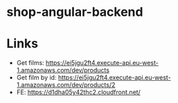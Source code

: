 # shop-angular-backend

# Links
- Get films: https://ei5jgu2ft4.execute-api.eu-west-1.amazonaws.com/dev/products
- Get film by id: https://ei5jgu2ft4.execute-api.eu-west-1.amazonaws.com/dev/products/2
- FE: https://d1dha05y42thc2.cloudfront.net/